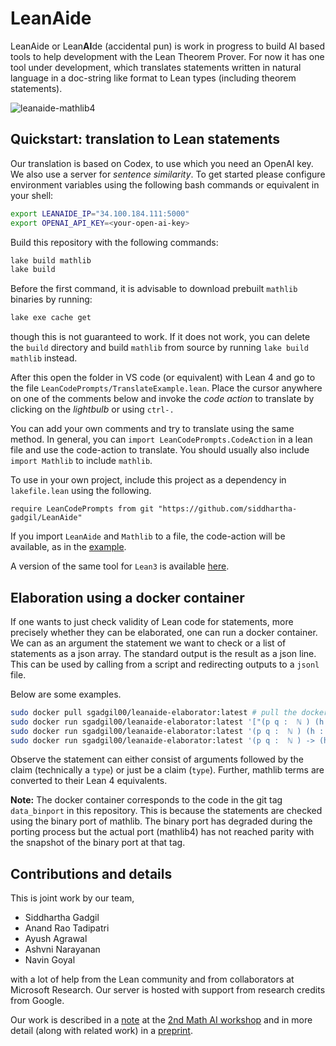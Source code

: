# LeanAide 

LeanAide or Lean**AI**de (accidental pun) is work in progress to build AI based tools to help development with the Lean Theorem Prover. For now it has one tool under development, which translates statements written in natural language in a doc-string like format to Lean types (including theorem statements).

![leanaide-mathlib4](https://github.com/siddhartha-gadgil/LeanAide/assets/18333981/23de9912-5a60-4fd9-a99e-d9835629b4ca)

## Quickstart: translation to Lean statements

Our translation is based on Codex, to use which you need an OpenAI key. We also use a server for _sentence similarity_. To get started please configure environment variables using the following bash commands or equivalent in your shell:

```bash
export LEANAIDE_IP="34.100.184.111:5000"
export OPENAI_API_KEY=<your-open-ai-key>
```

Build this repository with the following commands:

```bash
lake build mathlib
lake build
```

Before the first command, it is advisable to download prebuilt `mathlib` binaries by running:

```bash
lake exe cache get
```

though this is not guaranteed to work. If it does not work, you can delete the `build` directory and build `mathlib` from source by running `lake build mathlib` instead.


After this open the folder in VS code (or equivalent) with Lean 4 and go to the file `LeanCodePrompts/TranslateExample.lean`. Place the cursor anywhere on one of the comments below and invoke the _code action_ to translate by clicking on the _lightbulb_ or using `ctrl-.`

You can add your own comments and try to translate using the same method. In general, you can `import LeanCodePrompts.CodeAction` in a lean file and use the code-action to translate. You should usually also include `import Mathlib` to include `mathlib`. 

To use in your own project, include this project as a dependency in `lakefile.lean` using the following.

```lean
require LeanCodePrompts from git "https://github.com/siddhartha-gadgil/LeanAide"
```

If you import `LeanAide` and `Mathlib` to a file, the code-action will be available, as in the [example](https://github.com/siddhartha-gadgil/proofs-and-programs-2023/blob/main/PnP2023/Extras/LeanTimes.lean).

A version of the same tool for `Lean3` is available [here](https://github.com/0art0/lean3-statement-translation-tool).

## Elaboration using a docker container

If one wants to just check validity of Lean code for statements, more precisely whether they can be elaborated, one can run a docker container. We can as an argument the statement we want to check or a list of statements as a json array. The standard output is the result as a json line. This can be used by calling from a script and redirecting outputs to a `jsonl` file.

Below are some examples.

```bash
sudo docker pull sgadgil00/leanaide-elaborator:latest # pull the docker image
sudo docker run sgadgil00/leanaide-elaborator:latest '["(p q :  ℕ ) (h : nat.prime  p) : p = q", "(p q: ℕ) : p = q", "(p: ℕ): is_silly p"]'
sudo docker run sgadgil00/leanaide-elaborator:latest '(p q :  ℕ ) (h : nat.prime  p) : p = q'
sudo docker run sgadgil00/leanaide-elaborator:latest '(p q :  ℕ ) -> (h : nat.prime  p) -> p = q'
```

Observe the statement can either consist of arguments followed by the claim (technically a `type`) or just be a claim (`type`). Further, mathlib terms are converted to their Lean 4 equivalents.

__Note:__ The docker container corresponds to the code in the git tag `data_binport` in this repository. This is because the statements are checked using the binary port of mathlib. The binary port has degraded during the porting process but the actual port (mathlib4) has not reached parity with the snapshot of the binary port at that tag.  

## Contributions and details

This is joint work by our team, 

* Siddhartha Gadgil
* Anand Rao Tadipatri
* Ayush Agrawal
* Ashvni Narayanan
* Navin Goyal

with a lot of help from the Lean community and from collaborators at Microsoft Research. Our server is hosted with support from research credits from Google.

Our work is described in a [note](https://mathai2022.github.io/papers/17.pdf) at the [2nd Math AI workshop](https://mathai2022.github.io/papers/) and in more detail (along with related work) in a [preprint](https://arxiv.org/abs/2211.07524).


